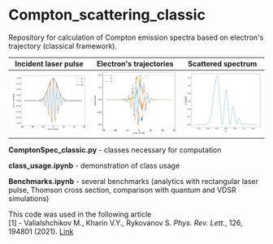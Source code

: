 # Compton_scattering_classic
Repository for calculation of Compton emission spectra based on electron's trajectory (classical framework).

Incident laser pulse  |   Electron's trajectories   | Scattered spectrum
:-------------------------:|:-------------------------:|:-------------------------:
![](imgs/laser_pulse.png)  |  ![](imgs/coordinate.png)  |  ![](imgs/spectrum.png)

**ComptonSpec_classic.py** - classes necessary for computation

**class_usage.ipynb** - demonstration of class usage

**Benchmarks.ipynb** - several benchmarks (analytics with rectangular laser pulse,
Thomson cross section, comparison with quantum and VDSR simulations)

This code was used in the following article\
[1] - Valialshchikov M., Kharin V.Y., Rykovanov S. _Phys. Rev. Lett._,
126, 194801 (2021). [Link](https://doi.org/10.1103/PhysRevLett.126.194801)
